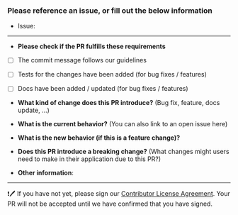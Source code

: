 ### Please reference an issue, or fill out the below information

- Issue: 

---

* **Please check if the PR fulfills these requirements**
- [ ] The commit message follows our guidelines
- [ ] Tests for the changes have been added (for bug fixes / features)
- [ ] Docs have been added / updated (for bug fixes / features)


* **What kind of change does this PR introduce?** (Bug fix, feature, docs update, ...)



* **What is the current behavior?** (You can also link to an open issue here)



* **What is the new behavior (if this is a feature change)?**



* **Does this PR introduce a breaking change?** (What changes might users need to make in their application due to this PR?)



* **Other information**:

---

❗️🖊   If you have not yet, please sign our [Contributor License Agreement](https://docs.google.com/forms/d/e/1FAIpQLSfJPpwIv8MJkzxj41zBhnBDkrziQr9Tn_Z8hl5fRyY0xZnDuQ/viewform). 
Your PR will not be accepted until we have confirmed that you have signed.

